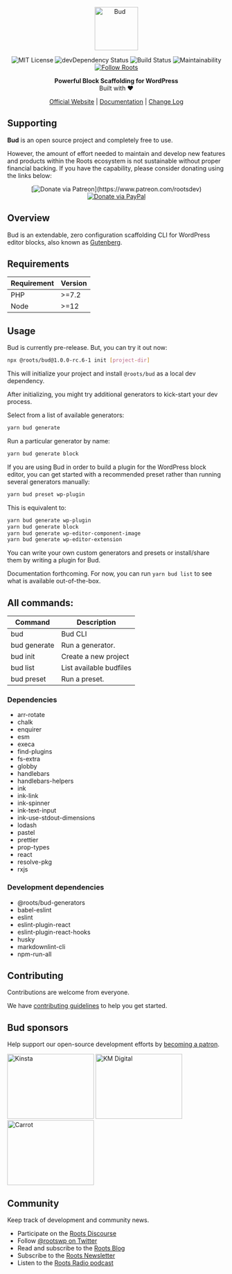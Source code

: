 <p align="center">
  <img alt="Bud" src="https://cdn.roots.io/app/uploads/logo-bud.svg" height="100">
</p>

<p align="center">
  <img alt="MIT License" src="https://img.shields.io/github/license/roots/bud?color=%23525ddc&style=flat-square">
  <img alt="devDependency Status" src="https://img.shields.io/david/dev/roots/bud.svg?style=flat-square">
  <img alt="Build Status" src="https://img.shields.io/circleci/project/github/roots/bud/master.svg?style=flat-square">
  <img alt="Maintainability" src="https://api.codeclimate.com/v1/badges/a7209502e433ea3571b1/maintainability">
  <a href="https://twitter.com/rootswp">
    <img alt="Follow Roots" src="https://img.shields.io/twitter/follow/rootswp.svg?style=flat-square&color=1da1f2" />
  </a>
</p>

<p align="center">
  <strong>Powerful Block Scaffolding for WordPress</strong>
  <br />
  Built with ❤️
</p>

<p align="center">
  <a href="https://roots.io">Official Website</a> | <a href="https://roots.io/docs/bud/master/usage">Documentation</a> | <a href="https://roots.io/docs/bud/master/changes">Change Log</a>
</p>

## Supporting

**Bud** is an open source project and completely free to use.

However, the amount of effort needed to maintain and develop new features and products within the Roots ecosystem is not sustainable without proper financial backing. If you have the capability, please consider donating using the links below:

<div align="center">

[![Donate via Patreon](https://img.shields.io/badge/donate-patreon-orange.svg?style=flat-square&logo=patreon")](https://www.patreon.com/rootsdev) [![Donate via PayPal](https://img.shields.io/badge/donate-paypal-blue.svg?style=flat-square&logo=paypal)](https://www.paypal.me/rootsdev)

</div>

## Overview

Bud is an extendable, zero configuration scaffolding CLI for WordPress editor blocks, also known as [Gutenberg](https://wordpress.org/gutenberg/).

## Requirements

| Requirement | Version |
| ----------- | ------- |
| PHP         | >=7.2   |
| Node        | >=12    |

## Usage

Bud is currently pre-release. But, you can try it out now:

```sh
npx @roots/bud@1.0.0-rc.6-1 init [project-dir]
```

This will initialize your project and install `@roots/bud` as a local dev dependency.

After initializing, you might try additional generators to kick-start your dev process.

Select from a list of available generators:

```sh
yarn bud generate
```

Run a particular generator by name:

```sh
yarn bud generate block
```

If you are using Bud in order to build a plugin for the WordPress block editor, you can get started with a recommended preset rather than running several generators manually:

```sh
yarn bud preset wp-plugin
```

This is equivalent to:

```sh
yarn bud generate wp-plugin
yarn bud generate block
yarn bud generate wp-editor-component-image
yarn bud generate wp-editor-extension
```

You can write your own custom generators and presets or install/share them by writing a plugin for Bud.

Documentation forthcoming. For now, you can run `yarn bud list` to see what is available out-of-the-box.

## All commands:

| Command      | Description             |
| ------------ | ----------------------- |
| bud          | Bud CLI                 |
| bud generate | Run a generator.        |
| bud init     | Create a new project    |
| bud list     | List available budfiles |
| bud preset   | Run a preset.           |

### Dependencies

- arr-rotate
- chalk
- enquirer
- esm
- execa
- find-plugins
- fs-extra
- globby
- handlebars
- handlebars-helpers
- ink
- ink-link
- ink-spinner
- ink-text-input
- ink-use-stdout-dimensions
- lodash
- pastel
- prettier
- prop-types
- react
- resolve-pkg
- rxjs

### Development dependencies

- @roots/bud-generators
- babel-eslint
- eslint
- eslint-plugin-react
- eslint-plugin-react-hooks
- husky
- markdownlint-cli
- npm-run-all

## Contributing

Contributions are welcome from everyone.

We have [contributing guidelines](https://github.com/roots/guidelines/blob/master/CONTRIBUTING.md) to help you get started.

## Bud sponsors

Help support our open-source development efforts by [becoming a patron](https://www.patreon.com/rootsdev).

<a href="https://kinsta.com/?kaid=OFDHAJIXUDIV"><img src="https://cdn.roots.io/app/uploads/kinsta.svg" alt="Kinsta" width="200" height="150"></a>
<a href="https://k-m.com/"><img src="https://cdn.roots.io/app/uploads/km-digital.svg" alt="KM Digital" width="200" height="150"></a>
<a href="https://carrot.com/"><img src="https://cdn.roots.io/app/uploads/carrot.svg" alt="Carrot" width="200" height="150"></a>

## Community

Keep track of development and community news.

- Participate on the [Roots Discourse](https://discourse.roots.io/)
- Follow [@rootswp on Twitter](https://twitter.com/rootswp)
- Read and subscribe to the [Roots Blog](https://roots.io/blog/)
- Subscribe to the [Roots Newsletter](https://roots.io/subscribe/)
- Listen to the [Roots Radio podcast](https://roots.io/podcast/)

